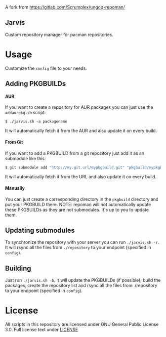 A fork from https://gitlab.com/Scrumplex/ungoo-repoman/

Jarvis
-----
Custom repository manager for pacman repositories.

# Usage
Customize the `config` file to your needs.

## Adding PKGBUILDs
#### AUR
If you want to create a repository for AUR packages you can just use the `addaurpkg.sh` script:
```
$ ./jarvis.sh -a packagename
```
It will automatically fetch it from the AUR and also update it on every build.

#### From Git
If you want to add a PKGBUILD from a git repository just add it as an submodule like this:
```sh
$ git submodule add "http://my.git.url/mypkgbuild.git" "pkgbuild/mypkgbuild"
```
It will automatically fetch it from the URL and also update it on every build.

#### Manually
You can just create a corresponding directory in the `pkgbuild` directory and put your PKGBUILD there. NOTE: repoman will not automatically update these PKGBUILDs as they are not submodules. It's up to you to update them.

## Updating submodules
To synchronize the repository with your server you can run `./jarvis.sh -r`. It will rsync all the files from `./repository` to your endpoint (specified in `config`).

## Building
Just run `./jarvis.sh -b`. It will update the PKGBUILDs (if possible), build the packages, create the repository list and rsync all the files from ./repository to your endpoint (specified in `config`).

# License
All scripts in this repository are licensed under GNU General Public License 3.0. Full license text under [LICENSE](LICENSE)
